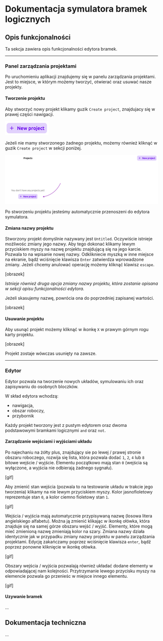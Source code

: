 # Dokumentacja symulatora bramek logicznych

## **Opis funkcjonalności**

Ta sekcja zawiera opis funkcjonalności edytora bramek.

---

### **Panel zarządzania projektami**

Po uruchomieniu aplikacji znajdujemy się w panelu zarządzania projektami. Jest to miejsce, w którym możemy tworzyć, otwierać oraz usuwać nasze projekty.

#### **Tworzenie projektu**

Aby stworzyć nowy projekt klikamy guzik `Create project`, znajdujacy się w prawej części nawigacji.

![Przycisk tworzenia projektu](./docs/images/create_project_navbar.png)

Jeżeli nie mamy stworzonego żadnego projektu, możemy również kliknąć w guzik `Create project` w sekcji poniżej.

![Sekcja pozwalająca na stworzenie projektu](./docs/images/no_projects_section.png)

Po stworzeniu projektu jesteśmy automatycznie przenoszeni do edytora symulatora.

#### **Zmiana nazwy projektu**

Stworzony projekt domyślnie nazywany jest `Untitled`. Oczywiście istnieje możliwośc zmiany jego nazwy. Aby tego dokonać klikamy lewym przyciskiem myszy na nazwę projektu znajdującą się na jego karcie. Pozwala to na wpisanie nowej nazwy. Odklikniecie myszką w inne miejsce na ekranie, bądź wciśnięcie klawisza `Enter` zatwierdza wprowadzone zmiany. Jeżeli chcemy anulować operację możemy kliknąć klawisz `escape`.

[obrazek]

_Istnieje również druga opcja zmiany nazwy projektu, która zostanie opisana w sekcji opisu funkcjonalności edytora._

Jeżeli skasujemy nazwę, powrócia ona do poprzedniej zapisanej wartości.

[obrazek]

#### **Usuwanie projektu**

Aby usunąć projekt możemy kliknąć w ikonkę `X` w prawym górnym rogu karty projektu.

[obrazek]

Projekt zostaje wówczas usunięty na zawsze.

---

### **Edytor**

Edytor pozwala na tworzenie nowych układów, symulowaniu ich oraz zapisywaniu do osobnych bloczków.

W skład edytora wchodzą:

- nawigacja,
- obszar roboczy,
- przybornik

Każdy projekt tworzony jest z pustym edytorem oraz dwoma podstawowymi bramkami logicznymi `and` oraz `not`.

#### **Zarządzanie wejściami i wyjściami układu**

Po najechaniu na żółty plus, znajdujący sie po lewej / prawej stronie obszaru roboczego, rozwija się lista, która pozwala dodać `1`, `2`, `4` lub `8` bitowe wejście / wyjście. Elementu początkowo mają stan `0` (wejścia są wyłączone, a wyjścia nie odbierają żadnego sygnału).

[gif]

Aby zmienić stan wejścia (pozwala to na testowanie układu w trakcie jego tworzenia) klikamy na nie lewym przyciskiem myszy. Kolor jasnofioletowy reprezentuje stan `0`, a kolor ciemno fioletowy stan `1`.

[gif]

Wejścia / wyjścia mają automatycznie przypisywaną nazwę (losowa litera angielskiego alfabetu). Można ją zmienić klikając w ikonkę ołówka, która znajduje się na samej górze obszaru wejść / wyjść. Elementy, które mogą mieć zmienioną nazwę zmieniają kolor na szary. Zmiana nazwy działa identycznie jak w przypadku zmiany nazwy projektu w panelu zarządzania projektami. Edycję zakańczamy poprzez wciśnięcie klawisza `enter`, bądź poprzez ponowne kliknięcie w ikonkę ołówka.

[gif]

Obszary wejścia / wyjścia pozwalają również układać dodane elementy w odpowiadającej nam kolejności. Przytrzymanie lewego przycisku myszy na elemencie pozwala go przenieśc w miejsce innego elementu.

[gif]

#### **Uzywanie bramek**

...

## **Dokumentacja techniczna**

...
